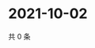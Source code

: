 # 2021-10-02

共 0 条

<!-- BEGIN WEIBO -->
<!-- 最后更新时间 Sat Oct 02 2021 11:14:32 GMT+0800 (China Standard Time) -->

<!-- END WEIBO -->
